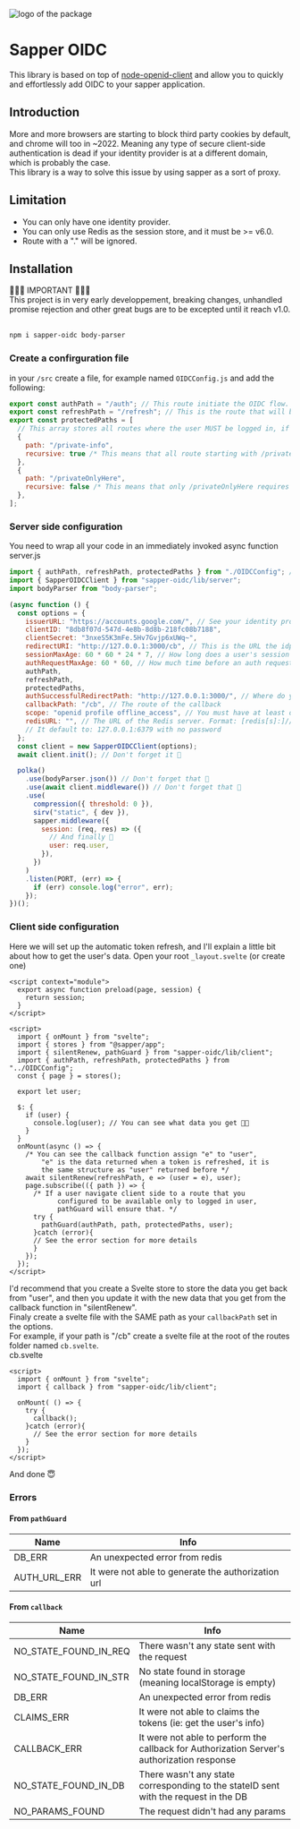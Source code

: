 ![logo of the package](https://i.imgur.com/Pv05YSp.png)

# Sapper OIDC

This library is based on top of [node-openid-client](https://github.com/panva/node-openid-client) and allow you to quickly and effortlessly add OIDC to your sapper application. <br>

## Introduction

More and more browsers are starting to block third party cookies by default, and chrome will too in ~2022. Meaning any type of secure client-side authentication is dead if your identity provider is at a different domain, which is probably the case. <br>
This library is a way to solve this issue by using sapper as a sort of proxy. <br>

## Limitation

- You can only have one identity provider.
- You can only use Redis as the session store, and it must be >= v6.0.
- Route with a "." will be ignored.

## Installation

🚧🚧🚧 IMPORTANT 🚧🚧🚧<br>
This project is in very early developpement, breaking changes, unhandled promise rejection and other great bugs are to be excepted until it reach v1.0.<br> <br>

```bash
npm i sapper-oidc body-parser
```

### Create a confirguration file

in your `/src` create a file, for example named `OIDCConfig.js` and add the following:

```js
export const authPath = "/auth"; // This route initiate the OIDC flow.
export const refreshPath = "/refresh"; // This is the route that will be called when tokens need to be refreshed
export const protectedPaths = [
  // This array stores all routes where the user MUST be logged in, if he is not he will be redirected to the identity provider.
  {
    path: "/private-info",
    recursive: true /* This means that all route starting with /private-info requires the user to be logged in*/,
  },
  {
    path: "/privateOnlyHere",
    recursive: false /* This means that only /privateOnlyHere requires the user to be logged in, /privateOnlyHere/1234569 doesn't require the user to be logged in*/,
  },
];
```

### Server side configuration

You need to wrap all your code in an immediately invoked async function<br>
server.js

```js
import { authPath, refreshPath, protectedPaths } from "./OIDCConfig"; // The file we just created
import { SapperOIDCClient } from "sapper-oidc/lib/server";
import bodyParser from "body-parser";

(async function () {
  const options = {
    issuerURL: "https://accounts.google.com/", // See your identity provider documentation
    clientID: "8db8f07d-547d-4e8b-8d8b-218fc08b7188",
    clientSecret: "3nxeS5K3mFe.5Hv7Gvjp6xUWq~",
    redirectURI: "http://127.0.0.1:3000/cb", // This is the URL the idp will redirect the user to. It must be the callback route that you will define bellow.
    sessionMaxAge: 60 * 60 * 24 * 7, // How long does a user's session lives for (in seconds)
    authRequestMaxAge: 60 * 60, // How much time before an auth request is deemed invalid (in seconds).
    authPath,
    refreshPath,
    protectedPaths,
    authSuccessfulRedirectPath: "http://127.0.0.1:3000/", // Where do you want the user to be redirected to upon successful auth
    callbackPath: "/cb", // The route of the callback
    scope: "openid profile offline_access", // You must have at least openid and offline_access
    redisURL: "", // The URL of the Redis server. Format: [redis[s]:]//[[user][:password@]][host][:port][/db-number][?db=db-number[&password=bar[&option=value]]] (More info avaliable at IANA).
    // It default to: 127.0.0.1:6379 with no password
  };
  const client = new SapperOIDCClient(options);
  await client.init(); // Don't forget it 🚦

  polka()
    .use(bodyParser.json()) // Don't forget that 🚦
    .use(await client.middleware()) // Don't forget that 🚦
    .use(
      compression({ threshold: 0 }),
      sirv("static", { dev }),
      sapper.middleware({
        session: (req, res) => ({
          // And finally 🚦
          user: req.user,
        }),
      })
    )
    .listen(PORT, (err) => {
      if (err) console.log("error", err);
    });
})();
```

### Client side configuration

Here we will set up the automatic token refresh, and I'll explain a little bit about how to get the user's data.
Open your root `_layout.svelte` (or create one)

```svelte
<script context="module">
  export async function preload(page, session) {
    return session;
  }
</script>

<script>
  import { onMount } from "svelte";
  import { stores } from "@sapper/app";
  import { silentRenew, pathGuard } from "sapper-oidc/lib/client";
  import { authPath, refreshPath, protectedPaths } from "../OIDCConfig";
  const { page } = stores();

  export let user;

  $: {
    if (user) {
      console.log(user); // You can see what data you get 👩‍🔬
    }
  }
  onMount(async () => {
    /* You can see the callback function assign "e" to "user",
        "e" is the data returned when a token is refreshed, it is
        the same structure as "user" returned before */
    await silentRenew(refreshPath, e => (user = e), user);
    page.subscribe(({ path }) => {
      /* If a user navigate client side to a route that you
            configured to be available only to logged in user,
            pathGuard will ensure that. */
      try {
        pathGuard(authPath, path, protectedPaths, user);
      }catch (error){
      // See the error section for more details
      }
    });
  });
</script>
```

I'd recommend that you create a Svelte store to store the data you get back from "user", and then you update it with the new data that you get from the callback function in "silentRenew". <br>
Finaly create a svelte file with the SAME path as your `callbackPath` set in the options. <br>
For example, if your path is "/cb" create a svelte file at the root of the routes folder named `cb.svelte`.<br>
cb.svelte

```svelte
<script>
  import { onMount } from "svelte";
  import { callback } from "sapper-oidc/lib/client";

  onMount( () => {
    try {
      callback();
    }catch (error){
      // See the error section for more details
    }
  });
</script>

```

And done 😇<br>

### Errors

#### From `pathGuard`

| Name         | Info                                               |
| ------------ | -------------------------------------------------- |
| DB_ERR       | An unexpected error from redis                     |
| AUTH_URL_ERR | It were not able to generate the authorization url |

#### From `callback`

| Name                  | Info                                                                                       |
| --------------------- | ------------------------------------------------------------------------------------------ |
| NO_STATE_FOUND_IN_REQ | There wasn't any state sent with the request                                               |
| NO_STATE_FOUND_IN_STR | No state found in storage (meaning localStorage is empty)                                  |
| DB_ERR                | An unexpected error from redis                                                             |
| CLAIMS_ERR            | It were not able to claims the tokens (ie: get the user's info)                            |
| CALLBACK_ERR          | It were not able to perform the callback for Authorization Server's authorization response |
| NO_STATE_FOUND_IN_DB  | There wasn't any state corresponding to the stateID sent with the request in the DB        |
| NO_PARAMS_FOUND       | The request didn't had any params                                                          |
